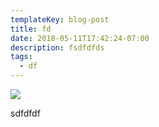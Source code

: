 ```yaml
---
templateKey: blog-post
title: fd
date: 2018-05-11T17:42:24-07:00
description: fsdfdfds
tags:
  - df
---
```

![](/img/chemex.jpg)

sdfdfdf
